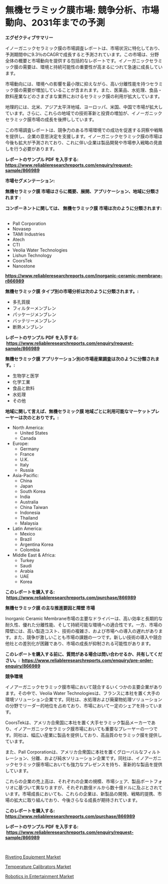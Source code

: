 <p><h1>無機セラミック膜市場: 競争分析、市場動向、2031年までの予測</h1></p><p><strong>エグゼクティブサマリー</strong></p>
<p><p>イノーガニックセラミック膜の市場調査レポートは、市場状況に特化しており、予測期間中に9.3％のCAGRで成長すると予測されています。この市場は、分野全体の概要と市場動向を提供する包括的なレポートです。イノーガニックセラミック膜の需要は、環境と持続可能性の重要性が高まるにつれて急速に成長しています。</p><p>市場動向には、環境への影響を最小限に抑えながら、高い分離性能を持つセラミック膜の需要が増加していることが含まれます。また、医薬品、水処理、食品・飲料産業などのさまざまな業界におけるセラミック膜の利用が拡大しています。</p><p>地理的には、北米、アジア太平洋地域、ヨーロッパ、米国、中国で市場が拡大しています。さらに、これらの地域での技術革新と投資の増加が、イノーガニックセラミック膜市場の成長を後押ししています。</p><p>この市場調査レポートは、競争力のある市場環境での成功を促進する洞察や戦略を提供し、企業の意思決定を支援します。イノーガニックセラミック膜の市場は今後も拡大が予測されており、これに伴い企業は製品開発や市場参入戦略の見直しを行う必要があります。</p></p>
<p><strong>レポートのサンプル PDF を入手する: <a href="https://www.reliableresearchreports.com/enquiry/request-sample/866989">https://www.reliableresearchreports.com/enquiry/request-sample/866989</a></strong></p>
<p><strong>市場セグメンテーション:</strong></p>
<p><strong> 無機セラミック膜 市場はさらに概要、展開、アプリケーション、地域に分類されます :</strong></p>
<p><strong>コンポーネントに関しては、 無機セラミック膜 市場は次のように分類されます: &nbsp;</strong></p>
<p><ul><li>Pall Corporation</li><li>Novasep</li><li>TAMI Industries</li><li>Atech</li><li>CTI</li><li>Veolia Water Technologies</li><li>Lishun Technology</li><li>CoorsTek</li><li>Nanostone</li></ul></p>
<p><strong><a href="https://www.reliableresearchreports.com/inorganic-ceramic-membrane-r866989">https://www.reliableresearchreports.com/inorganic-ceramic-membrane-r866989</a></strong></p>
<p><strong> 無機セラミック膜 タイプ別の市場分析は次のように分類されます。:</strong></p>
<p><ul><li>多孔質膜</li><li>フィルターメンブレン</li><li>パッケージメンブレン</li><li>バッテリーメンブレン</li><li>断熱メンブレン</li></ul></p>
<p><strong>レポートのサンプル PDF を入手する: &nbsp;<a href="https://www.reliableresearchreports.com/enquiry/request-sample/866989">https://www.reliableresearchreports.com/enquiry/request-sample/866989</a></strong></p>
<p><strong> 無機セラミック膜 アプリケーション別の市場産業調査は次のように分類されます。:</strong></p>
<p><ul><li>生物学と医学</li><li>化学工業</li><li>食品と飲料</li><li>水処理</li><li>その他</li></ul></p>
<p><strong>地域に関して言えば、無機セラミック膜 地域ごとに利用可能なマーケットプレーヤーは次のとおりです。:</strong></p>
<p><ul>
    <li>
        North America:
        <ul>
            <li>United States</li>
            <li>Canada</li>
        </ul>
    </li>
    <li>
        Europe:
        <ul>
            <li>Germany</li>
            <li>France</li>
            <li>U.K.</li>
            <li>Italy</li>
            <li>Russia</li>
        </ul>
    </li>
    <li>
        Asia-Pacific:
        <ul>
            <li>China</li>
            <li>Japan</li>
            <li>South Korea</li>
            <li>India</li>
            <li>Australia</li>
            <li>China Taiwan</li>
            <li>Indonesia</li>
            <li>Thailand</li>
            <li>Malaysia</li>
        </ul>
    </li>
    <li>
        Latin America:
        <ul>
            <li>Mexico</li>
            <li>Brazil</li>
            <li>Argentina Korea</li>
            <li>Colombia</li>
        </ul>
    </li>
    <li>
        Middle East & Africa:
        <ul>
            <li>Turkey</li>
            <li>Saudi</li>
            <li>Arabia</li>
            <li>UAE</li>
            <li>Korea</li>
        </ul>
    </li>
    </ul></p>
<p><strong>このレポートを購入する: &nbsp;<a href="https://www.reliableresearchreports.com/purchase/866989">https://www.reliableresearchreports.com/purchase/866989</a></strong></p>
<p><strong>無機セラミック膜 の主な推進要因と障壁 市場</strong></p>
<p><p>Inorganic Ceramic Membrane市場の主要なドライバーは、高い効率と長期的な耐久性、優れた分離性能、そして持続可能な環境への適合性です。一方、市場の障壁には、高い製造コスト、技術の複雑さ、および市場への導入の遅れがあります。また、競争が激しいことも市場の課題の一つです。新しい技術の導入や競合他社との差別化が困難であり、市場の成長が抑制される可能性があります。</p></p>
<p><strong>このレポートを購入する前に、質問がある場合は問い合わせるか、共有してください。:&nbsp; <a href="https://www.reliableresearchreports.com/enquiry/pre-order-enquiry/866989">https://www.reliableresearchreports.com/enquiry/pre-order-enquiry/866989</a></strong></p>
<p><strong>競争環境</strong></p>
<p><p>イノアーガニックセラミック膜市場において競合するいくつかの主要企業があります。その中で、Veolia Water Technologiesは、フランスに本社を置く大手の環境ソリューション企業です。同社は、水処理および廃棄物処理ソリューションの分野でリーダー的地位を占めており、市場において一定のシェアを持っています。</p><p>CoorsTekは、アメリカ合衆国に本社を置く大手セラミック製品メーカーであり、イノアーガニックセラミック膜市場においても重要なプレーヤーの一つです。同社は、幅広い産業に製品を提供しており、高品質のセラミック膜を提供しています。</p><p>また、Pall Corporationは、アメリカ合衆国に本社を置くグローバルなフィルトレーション、分離、および純水ソリューション企業です。同社は、イノアーガニックセラミック膜市場においても強力なプレゼンスを持ち、革新的な製品を提供しています。</p><p>これらの企業の売上高は、それぞれの企業の規模、市場シェア、製品ポートフォリオに基づいて異なりますが、それぞれ数億ドルから数十億ドルに及ぶとされています。市場成長においても、これらの企業は、新製品の開発、戦略的提携、市場の拡大に取り組んでおり、今後さらなる成長が期待されています。</p></p>
<p><strong>このレポートを購入する: &nbsp; <a href="https://www.reliableresearchreports.com/purchase/866989">https://www.reliableresearchreports.com/purchase/866989</a></strong></p>
<p><strong>レポートのサンプル PDF を入手する: &nbsp;<a href="https://www.reliableresearchreports.com/enquiry/request-sample/866989">https://www.reliableresearchreports.com/enquiry/request-sample/866989</a></strong><strong></strong></p>
<p>&nbsp;</p>
<p><p><a href="https://github.com/Whitneyboyettebo9kiw7yr13/Market-Research-Report-List-2/blob/main/riveting-equipment-market.md">Riveting Equipment Market</a></p><p><a href="https://github.com/sonuprakash1/Market-Research-Report-List-2/blob/main/temperature-calibrators-market.md">Temperature Calibrators Market</a></p><p><a href="https://github.com/jhcraigie/Market-Research-Report-List-3/blob/main/robotics-in-entertainment-market.md">Robotics in Entertainment Market</a></p></p>